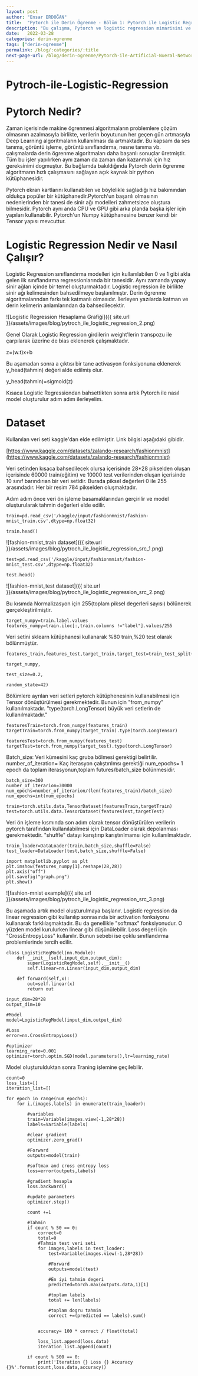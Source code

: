 ```yaml
---
layout: post
author: "Ensar ERDOĞAN"
title:  "Pytorch ile Derin Ögrenme - Bölüm 1: Pytorch ile Logistic Regression"
description: "Bu çalışma, Pytorch ve logistic regression mimarisini ve uygulamasını barındırmaktadır."
date:   2022-03-28
categories: derin-ogrenme
tags: ["derin-ogrenme"]
permalink: /blog/:categories/:title
next-page-url: /blog/derin-ogrenme/Pytorch-ile-Artificial-Nueral-Networks
---
```




# Pytroch-ile-Logistic-Regression

# Pytorch Nedir?

Zaman içerisinde makine ögrenmesi algoritmaların problemlere çözüm olmasının azalmasıyla birlikte, verilerin boyutunun her geçen gün artmasıyla 
Deep Learning algoritmaların kullanılması da artmaktadır. Bu kapsam da ses tanıma, görüntü işleme, görüntü sınıflandırma, nesne tanıma vb. çalışmalarda 
derin ögrenme algoritmaları daha başarılı sonuçlar üretmiştir. Tüm bu işler yapılırken aynı zaman da zaman dan kazanmak için hız gereksinimi dogmuştur.
Bu bağlamda bakıldığında Pytorch derin ögrenme algoritmarın hızlı çalışmasını sağlayan açık kaynak bir python kütüphanesidir.

Pytorch ekran kartlarını kullanabilen ve böylelikle sağladığı hız bakımından oldukça popüler bir kütüphanedir.Pytorch'un başarılı olmasının nedenlerinden
bir tanesi de sinir ağı modelleri zahmetsizce oluştura bilmesidir. Pytorch aynı anda CPU ve GPU gibi arka planda başka işler için yapıları kullanabilir.
Pytorch'un Numpy kütüphanesine benzer kendi bir Tensor yapısı mevcuttur.


# Logistic Regression Nedir ve Nasıl Çalışır?

Logistic Regression sınıflandırma modelleri için kullanılabilen 0 ve 1 gibi akla gelen ilk sınıflandırma regressionlarında bir tanesidir. Aynı zamanda
yapay sinir ağları içinde bir temel oluşturmaktadır. Logistic regression ile birlikte sinir ağı kelimesinden bahsedilmeye başlanılmıştır. Derin ögrenme 
algoritmalarından farkı tek katmanlı olmasıdır. İlerleyen yazılarda katman ve derin kelimerin anlamlarından da bahsedilecektir.

![Logistic Regression Hesaplama Grafiği]({{ site.url }}/assets/images/blog/pytroch_ile_logistic_regression_2.png) 

Genel Olarak Logistic Regression girdilerin weight'lerin transpozu ile çarpılarak üzerine de bias eklenerek çalışmaktadır. 

z=(w.t)x+b

Bu aşamadan sonra a çıktısı bir tane activasyon fonksiyonuna eklenerek y_head(tahmin) değeri alde edilmiş olur.

y_head(tahmin)=sigmoid(z)

Kısaca Logistic Regressiondan bahsettikten sonra artık Pytorch ile nasıl model oluşturulur adım adım ilerleyelim.

# Dataset

Kullanılan veri seti kaggle'dan elde edilmiştir. Link bilgisi aşağıdaki gibidir.

[https://www.kaggle.com/datasets/zalando-research/fashionmnist](https://www.kaggle.com/datasets/zalando-research/fashionmnist)

Veri setinden kısaca bahsedilecek olursa içerisinde 28*28 pikselden oluşan içerisinde 60000 train(eğitim) ve 10000 test verilerinden oluşan
içerisinde 10 sınıf barındırıan bir veri setidir. Burada piksel değerleri 0 ile 255 arasındadır. Her bir resim 784 pikselden oluşmaktadır.

Adım adım önce veri ön işleme basamaklarından gerçirilir ve model oluşturularak tahmin değerleri elde edilir.

    train=pd.read_csv('/kaggle/input/fashionmnist/fashion-mnist_train.csv',dtype=np.float32) 
    
    train.head()
    

![fashion-mnist_train dataset]({{ site.url }}/assets/images/blog/pytroch_ile_logistic_regression_src_1.png) 
 
    test=pd.read_csv('/kaggle/input/fashionmnist/fashion-mnist_test.csv',dtype=np.float32)
    
    test.head()
    
![fashion-mnist_test dataset]({{ site.url }}/assets/images/blog/pytroch_ile_logistic_regression_src_2.png)   
 
Bu kısımda Normalizasyon için 255(toplam piksel degerleri sayısı) bölünerek gerçekleştirilmiştir.
 
    target_numpy=train.label.values
    features_numpy=train.iloc[:,train.columns !="label"].values/255
    
Veri setini sklearn kütüphanesi kullanarak %80 train,%20 test olarak bölünmüştür.
    
    features_train,features_test,target_train,target_test=train_test_split(features_numpy,
                                                                      target_numpy,
                                                                      test_size=0.2,
                                                                      random_state=42)
Bölümlere ayrılan veri setleri pytorch kütüphenesinin kullanabilmesi için Tensor dönüştürülmesi gerekmektedir. Bunun için "from_numpy" kullanılmaktadır. "type(torch.LongTensor) büyük veri setlerin de kullanılmaktadır."                                                   
                                                   
                                                                      
    featuresTrain=torch.from_numpy(features_train)
    targetTrain=torch.from_numpy(target_train).type(torch.LongTensor)

    featuresTest=torch.from_numpy(features_test)
    targetTest=torch.from_numpy(target_test).type(torch.LongTensor)
    
Batch_size: Veri kümesini kaç gruba bölmesi gerektigi belirtilir. number_of_iteration= Kaç iterasyon çalıştırılmsı gerektiği num_epochs= 1 epoch da toplam iterasyonun,toplam futures/batch_size bölünmesidir.    

    batch_size=300
    number_of_iterarion=30000
    num_epochs=number_of_iterarion/(len(features_train)/batch_size)
    num_epochs=int(num_epochs)
    
    train=torch.utils.data.TensorDataset(featuresTrain,targetTrain)
    test=torch.utils.data.TensorDataset(featuresTest,targetTest)
                                                                      
Veri ön işleme kısmında son adım olarak tensor dönüştürülen verilerin pytorch tarafından kullanılabilmesi için DataLoader olarak depolanması gerekmektedir. "shuffle" datayı karıştırıp karıştırılmamsı için kullanılmaktadır.

    train_loader=DataLoader(train,batch_size,shuffle=False)
    test_loader=DataLoader(test,batch_size,shuffle=False)
    
    import matplotlib.pyplot as plt
    plt.imshow(features_numpy[1].reshape(28,28))
    plt.axis("off")
    plt.savefig("graph.png")
    plt.show()
    
![fashion-mnist example]({{ site.url }}/assets/images/blog/pytroch_ile_logistic_regression_src_3.png)     
 
Bu aşamada artık model oluşturulmaya başlanır. Logistic regression da linear regression gibi kullanılıp sonrasında bir activation fonksiyonu kullanarak farklılaşmaktadır. Bu da genellikle "softmax" fonksiyonudur. O yüzden model kurulurken linear gibi düşünülebilir. Loss degeri için "CrossEntropyLoss" kullanılır. Bunun sebebi ise çoklu sınıflandırma problemlerinde tercih edilir.

    class LogisticRegModel(nn.Module):
        def __init__(self,input_dim,output_dim):
            super(LogisticRegModel,self).__init__()
            self.linear=nn.Linear(input_dim,output_dim)
        
        def forward(self,x):
            out=self.linear(x)
            return out
    
    input_dim=28*28
    output_dim=10

    #Model
    model=LogisticRegModel(input_dim,output_dim)

    #Loss
    error=nn.CrossEntropyLoss()

    #optimizer
    learning_rate=0.001
    optimizer=torch.optim.SGD(model.parameters(),lr=learning_rate)    
    
 Model oluşturulduktan sonra Traning işlemine geçilebilir.
 
    count=0
    loss_list=[]
    iteration_list=[]

    for epoch in range(num_epochs):
        for i,(images,labels) in enumerate(train_loader):
        
            #variables
            train=Variable(images.view(-1,28*28))
            labels=Variable(labels)
        
            #clear gradient
            optimizer.zero_grad()
        
            #Forward
            outputs=model(train)
        
            #softmax and cross entropy loss
            loss=error(outputs,labels)
        
            #gradient hesapla
            loss.backward()
        
            #update parameters
            optimizer.step()
        
            count +=1
        
            #Tahmin
            if count % 50 == 0:
                correct=0
                total=0
                #Tahmin test veri seti
                for images,labels in test_loader:
                    test=Variable(images.view(-1,28*28))
                
                    #Forward
                    outputs=model(test)
                
                    #En iyi tahmin degeri
                    predicted=torch.max(outputs.data,1)[1]
                
                    #toplam labels
                    total += len(labels)
                
                    #toplam dogru tahmin
                    correct +=(predicted == labels).sum()
            
            
                accuracy= 100 * correct / float(total)
            
                loss_list.append(loss.data)
                iteration_list.append(count)
            
            if count % 500 == 0:
                print('Iteration {} Loss {} Accuracy {}%'.format(count,loss.data,accuracy))
                
                
